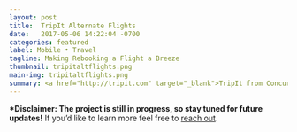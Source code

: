 ```yaml
---
layout: post
title:  TripIt Alternate Flights
date:   2017-05-06 14:22:04 -0700
categories: featured
label: Mobile • Travel
tagline: Making Rebooking a Flight a Breeze
thumbnail: tripitaltflights.png
main-img: tripitaltflights.png
summary: <a href="http://tripit.com" target="_blank">TripIt from Concur</a> organizes your flight, hotel, and car rental plans into a master trip itinerary. I’ve been reimagining Alternate Flights for native iOS and Android, a pro feature that helps users search and rebook flights. We're minimizing travel anxieties by getting business and leisure travelers to their destination.
---
```

<section class="project-body">
<p>
<b>*Disclaimer: The project is still in progress, so stay tuned for future updates!</b> If you’d like to learn more feel free to <a href="mailto:linrac@gmail.com">reach out</a>.
</p>
</section>